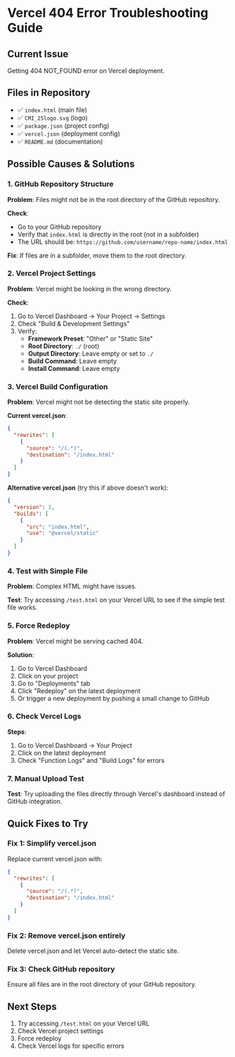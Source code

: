 # Vercel 404 Error Troubleshooting Guide

## Current Issue
Getting 404 NOT_FOUND error on Vercel deployment.

## Files in Repository
- ✅ `index.html` (main file)
- ✅ `CMI_25logo.svg` (logo)
- ✅ `package.json` (project config)
- ✅ `vercel.json` (deployment config)
- ✅ `README.md` (documentation)

## Possible Causes & Solutions

### 1. GitHub Repository Structure
**Problem**: Files might not be in the root directory of the GitHub repository.

**Check**: 
- Go to your GitHub repository
- Verify that `index.html` is directly in the root (not in a subfolder)
- The URL should be: `https://github.com/username/repo-name/index.html`

**Fix**: If files are in a subfolder, move them to the root directory.

### 2. Vercel Project Settings
**Problem**: Vercel might be looking in the wrong directory.

**Check**:
1. Go to Vercel Dashboard → Your Project → Settings
2. Check "Build & Development Settings"
3. Verify:
   - **Framework Preset**: "Other" or "Static Site"
   - **Root Directory**: `./` (root)
   - **Output Directory**: Leave empty or set to `./`
   - **Build Command**: Leave empty
   - **Install Command**: Leave empty

### 3. Vercel Build Configuration
**Problem**: Vercel might not be detecting the static site properly.

**Current vercel.json**:
```json
{
  "rewrites": [
    {
      "source": "/(.*)",
      "destination": "/index.html"
    }
  ]
}
```

**Alternative vercel.json** (try this if above doesn't work):
```json
{
  "version": 2,
  "builds": [
    {
      "src": "index.html",
      "use": "@vercel/static"
    }
  ]
}
```

### 4. Test with Simple File
**Problem**: Complex HTML might have issues.

**Test**: Try accessing `/test.html` on your Vercel URL to see if the simple test file works.

### 5. Force Redeploy
**Problem**: Vercel might be serving cached 404.

**Solution**:
1. Go to Vercel Dashboard
2. Click on your project
3. Go to "Deployments" tab
4. Click "Redeploy" on the latest deployment
5. Or trigger a new deployment by pushing a small change to GitHub

### 6. Check Vercel Logs
**Steps**:
1. Go to Vercel Dashboard → Your Project
2. Click on the latest deployment
3. Check "Function Logs" and "Build Logs" for errors

### 7. Manual Upload Test
**Test**: Try uploading the files directly through Vercel's dashboard instead of GitHub integration.

## Quick Fixes to Try

### Fix 1: Simplify vercel.json
Replace current vercel.json with:
```json
{
  "rewrites": [
    {
      "source": "/(.*)",
      "destination": "/index.html"
    }
  ]
}
```

### Fix 2: Remove vercel.json entirely
Delete vercel.json and let Vercel auto-detect the static site.

### Fix 3: Check GitHub repository
Ensure all files are in the root directory of your GitHub repository.

## Next Steps
1. Try accessing `/test.html` on your Vercel URL
2. Check Vercel project settings
3. Force redeploy
4. Check Vercel logs for specific errors

